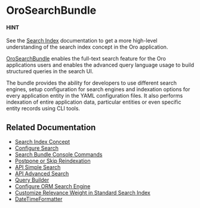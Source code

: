 <a id="bundle-docs-platform-search-bundle"></a>

# OroSearchBundle

#### HINT
See the [Search Index](../../../backend/architecture/tech-stack/search/index.md#search-index-overview) documentation to get a more high-level understanding of the search index concept in the Oro application.

<a href="https://github.com/oroinc/platform/tree/5.1/src/Oro/Bundle/SearchBundle" target="_blank">OroSearchBundle</a> enables the full-text search feature for the Oro applications users and enables the advanced query language usage to build structured queries in the search UI.

The bundle provides the ability for developers to use different search engines, setup configuration for search engines and indexation options for every application entity in the YAML configuration files. It also performs indexation of entire application data, particular entities or even specific entity records using CLI tools.

## Related Documentation

* [Search Index Concept](../../../backend/architecture/tech-stack/search/index.md#search-index-overview)
* [Configure Search](configuration.md#db-search-configuration)
* [Search Bundle Console Commands](console-commands.md#search-index-db-from-md-console-commands)
* [Postpone or Skip Reindexation](../../../backend/architecture/tech-stack/search/index.md#bundle-docs-commerce-website-search-bundle-platform-update)
* [API Simple Search](../../../api/simple-search.md#simple-search)
* [API Advanced Search](../../../api/advanced-search.md#advanced-search-api)
* [Query Builder](../../../backend/architecture/tech-stack/search/query-builder.md#search-bundle-query-builder)
* [Configure ORM Search Engine](orm-search-engine.md#orm-search-engine)
* [Customize Relevance Weight in Standard Search Index](relevance-weight.md#bundle-docs-platform-search-bundle-relevance-weight)
* [DateTimeFormatter](date-time-formatter.md#bundle-docs-platform-search-bundle-datetime)

<!-- Frontend -->
